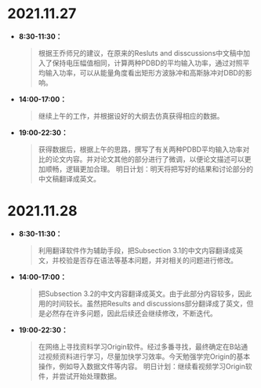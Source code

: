 # 2021.11.27
* __8:30-11:30：__
    > 根据王乔师兄的建议，在原来的Resluts and disscussions中文稿中加入了保持电压幅值相同，计算两种PDBD的平均输入功率，通过对照平均输入功率，可以从能量角度看出矩形方波脉冲和高斯脉冲对DBD的影响。
* __14:00-17:00：__
    > 继续上午的工作，并根据设好的大纲去仿真获得相应的数据。
* __19:00-22:30：__
    > 获得数据后，根据上午的思路，撰写了有关两种PDBD平均输入功率对比的论文内容。并对论文其他的部分进行了微调，以便论文描述可以更加顺畅，逻辑更加合理。
    > 明日计划：明天将把写好的结果和讨论部分的中文稿翻译成英文。
# 2021.11.28
* __8:30-11:30：__
    > 利用翻译软件作为辅助手段，把Subsection 3.1的中文内容翻译成英文，并校验是否存在语法等基本问题，并对相关的问题进行修改。
* __14:00-17:00：__
    >把Subsection 3.2的中文内容翻译成英文。由于此部分内容较多，因此用的时间较长。虽然把Results and discussions部分翻译成了英文，但是必然存在许多问题，因此后续还会继续修改，不断迭代。
* __19:00-22:30：__
    >在网络上寻找资料学习Origin软件。经过多番寻找，最终确定在B站通过视频资料进行学习，尽量加快学习效率。今天勉强学完Origin的基本操作，例如导入数据文件等内容。
  明日计划：继续看视频学习Origin软件，并尝试开始处理数据。
